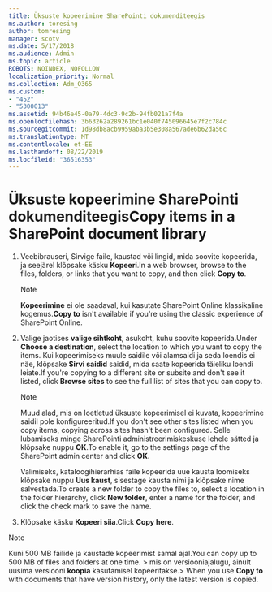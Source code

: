 ```yaml
---
title: Üksuste kopeerimine SharePointi dokumenditeegis
ms.author: toresing
author: tomresing
manager: scotv
ms.date: 5/17/2018
ms.audience: Admin
ms.topic: article
ROBOTS: NOINDEX, NOFOLLOW
localization_priority: Normal
ms.collection: Adm_O365
ms.custom:
- "452"
- "5300013"
ms.assetid: 94b46e45-0a79-4dc3-9c2b-94fb021a7f4a
ms.openlocfilehash: 3b63262a289261bc1e040f745096645e7f2c784c
ms.sourcegitcommit: 1d98db8acb9959aba3b5e308a567ade6b62da56c
ms.translationtype: MT
ms.contentlocale: et-EE
ms.lasthandoff: 08/22/2019
ms.locfileid: "36516353"
---
```

# <a name="copy-items-in-a-sharepoint-document-library"></a><span data-ttu-id="1111b-102">Üksuste kopeerimine SharePointi dokumenditeegis</span><span class="sxs-lookup"><span data-stu-id="1111b-102">Copy items in a SharePoint document library</span></span>

1. <span data-ttu-id="1111b-103">Veebibrauseri, Sirvige faile, kaustad või lingid, mida soovite kopeerida, ja seejärel klõpsake käsku **Kopeeri**.</span><span class="sxs-lookup"><span data-stu-id="1111b-103">In a web browser, browse to the files, folders, or links that you want to copy, and then click **Copy to**.</span></span>

    > [!NOTE]
    > <span data-ttu-id="1111b-104">**Kopeerimine** ei ole saadaval, kui kasutate SharePoint Online klassikaline kogemus.</span><span class="sxs-lookup"><span data-stu-id="1111b-104">**Copy to** isn't available if you're using the classic experience of SharePoint Online.</span></span>
  
2. <span data-ttu-id="1111b-105">Valige jaotises **valige sihtkoht**, asukoht, kuhu soovite kopeerida.</span><span class="sxs-lookup"><span data-stu-id="1111b-105">Under **Choose a destination**, select the location to which you want to copy the items.</span></span> <span data-ttu-id="1111b-106">Kui kopeerimiseks muule saidile või alamsaidi ja seda loendis ei näe, klõpsake **Sirvi saidid** saidid, mida saate kopeerida täieliku loendi leiate.</span><span class="sxs-lookup"><span data-stu-id="1111b-106">If you're copying to a different site or subsite and don't see it listed, click **Browse sites** to see the full list of sites that you can copy to.</span></span>

    > [!NOTE]
    > <span data-ttu-id="1111b-107">Muud alad, mis on loetletud üksuste kopeerimisel ei kuvata, kopeerimine saidil pole konfigureeritud.</span><span class="sxs-lookup"><span data-stu-id="1111b-107">If you don't see other sites listed when you copy items, copying across sites hasn't been configured.</span></span> <span data-ttu-id="1111b-108">Selle lubamiseks minge SharePointi administreerimiskeskuse lehele sätted ja klõpsake nuppu **OK**.</span><span class="sxs-lookup"><span data-stu-id="1111b-108">To enable it, go to the settings page of the SharePoint admin center and click **OK**.</span></span>
  
    <span data-ttu-id="1111b-109">Valimiseks, kataloogihierarhias faile kopeerida uue kausta loomiseks klõpsake nuppu **Uus kaust**, sisestage kausta nimi ja klõpsake nime salvestada.</span><span class="sxs-lookup"><span data-stu-id="1111b-109">To create a new folder to copy the files to, select a location in the folder hierarchy, click **New folder**, enter a name for the folder, and click the check mark to save the name.</span></span>

3. <span data-ttu-id="1111b-110">Klõpsake käsku **Kopeeri siia**.</span><span class="sxs-lookup"><span data-stu-id="1111b-110">Click **Copy here**.</span></span>

> [!NOTE]
> <span data-ttu-id="1111b-111">Kuni 500 MB failide ja kaustade kopeerimist samal ajal.</span><span class="sxs-lookup"><span data-stu-id="1111b-111">You can copy up to 500 MB of files and folders at one time.</span></span> <span data-ttu-id="1111b-112">> mis on versiooniajalugu, ainult uusima versiooni **koopia** kasutamisel kopeeritakse.</span><span class="sxs-lookup"><span data-stu-id="1111b-112">>  When you use **Copy to** with documents that have version history, only the latest version is copied.</span></span>
  